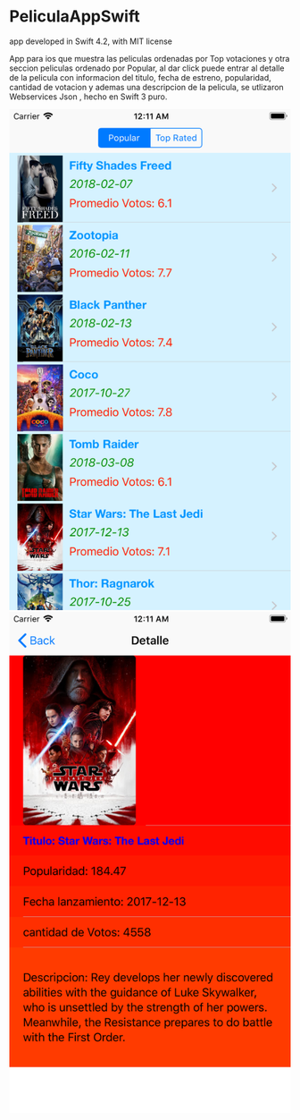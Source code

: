 # PeliculaAppSwift
app developed in Swift 4.2, with MIT license


App para ios que muestra las peliculas ordenadas por Top votaciones y otra seccion peliculas ordenado por Popular, al dar click puede entrar al detalle de la pelicula con informacion del titulo, fecha de estreno, popularidad, cantidad de votacion y ademas una descripcion de la pelicula, se utlizaron Webservices Json , hecho en Swift 3 puro.


![Screenshot](pelicula1.png)
![Screenshot](pelicula2.png)
